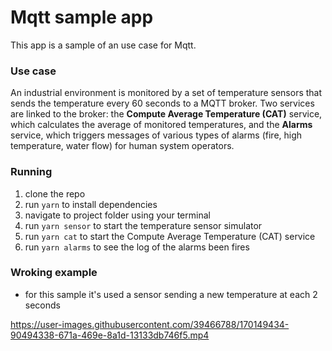 # Mqtt sample app 

This app is a sample of an use case for Mqtt. 

### Use case
An industrial environment is monitored by a set of temperature sensors that sends the temperature every 60 seconds to a MQTT broker. Two services are linked to the broker: the **Compute Average Temperature (CAT)** service, which calculates the average of monitored temperatures, and the **Alarms** service, which triggers messages of various types of alarms (fire, high temperature, water flow) for human system operators.

### Running 
1. clone the repo 
2. run `yarn` to install dependencies
3. navigate to project folder using your terminal 
4. run `yarn sensor` to start the temperature sensor simulator
5. run `yarn cat` to start the Compute Average Temperature (CAT) service 
6. run `yarn alarms`  to see the log of the alarms been fires

### Wroking example
 - for this sample it's used a sensor sending a new temperature at each 2 seconds
 

https://user-images.githubusercontent.com/39466788/170149434-90494338-671a-469e-8a1d-13133db746f5.mp4

